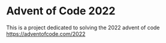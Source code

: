 # Advent of Code 2022

This is a project dedicated to solving the 2022 advent of code 
https://adventofcode.com/2022
